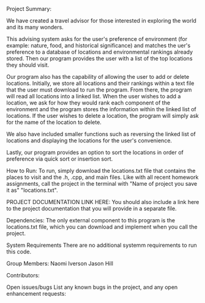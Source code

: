 Project Summary: 

We have created a travel advisor for those interested in exploring the world and its many wonders.

This advising system asks for the user's preference of environment (for example: nature, food, and historical significance) and matches the uer's preference to a database of locations and environmental rankings already stored. Then our program provides the user with a list of the top locations they should visit.

Our program also has the capability of allowing the user to add or delete locations. Initially, we store all locations and their rankings within a text file that the user must download to run the program. From there, the program will read all locations into a linked list. When the user wishes to add a location, we ask for how they would rank each component of the environment and the program stores the information within the linked list of locations. If the user wishes to delete a location, the program will simply ask for the name of the location to delete.

We also have included smaller functions such as reversing the linked list of locations and displaying the locations for the user's convenience.

Lastly, our program provides an option to sort the locations in order of preference via quick sort or insertion sort. 


How to Run:
To run, simply download the locations.txt file that contains the places to visit and the .h, .cpp, and main files. Like with all recent homework assignments, call the project in the terminal with "Name of project you save it as" "locations.txt".

PROJECT DOCUMENTATION LINK HERE: 
You should also include a link here to the project documentation that you will provide in
a separate file.


Dependencies: 
The only external component to this program is the locations.txt file, which you can download and implement when you call the project.


System Requirements 
There are no additional systemm requirements to run this code.


Group Members:
Naomi Iverson
Jason Hill


Contributors:


Open issues/bugs List any known bugs in the project, and any open enhancement requests:

